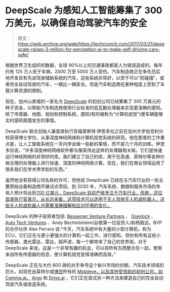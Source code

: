 # DeepScale 为感知人工智能筹集了 300 万美元，以确保自动驾驶汽车的安全 

> 原文：<https://web.archive.org/web/https://techcrunch.com/2017/03/21/deepscale-raises-3-million-for-perception-ai-to-make-self-driving-cars-safe/>

根据世界卫生组织的数据，全球 90%以上的交通事故都是人为错误造成的。每年约有 125 万人死于车祸，2000 万至 5000 万人受伤。汽车制造商正在争先恐后地开发具有先进驾驶辅助系统的汽车，这些系统非常好，以至于可以“防碰撞”，或者完全自动驾驶的汽车，一辆比一辆安全。但是汽车制造商在某种程度上受到了车载计算资源的限制。

现在，加州山景城的一家名为 [DeepScale](https://web.archive.org/web/20230130100805/http://deepscale.ai/) 的初创公司已经筹集了 300 万美元的种子资金，以帮助汽车制造商使用行业标准的低瓦数处理器来实现更准确的感知。除了传感器、地图、规划和控制系统，感知(有时被称为“计算机视觉”)使车辆能够实时感知周围发生的事情。

DeepScale 联合创始人兼首席执行官福里斯特·伊恩多拉之前在加州大学伯克利分校获得博士学位，从事深度神经网络和计算机视觉系统的研究。他在那里的工作重点是，让人工智能系统在一天内学会做一些新的事情，而不是几个月的训练。伊恩多拉说，“许多深度神经网络软件都与像英伟达这样的处理器相关联。它们是快速运行神经网络的非常好的库。我们建立了自己的库，用于在高通、英特尔等各种价格合理的处理器上进行快速、深度的神经网络计算。现在，我们在商业领域运用了很多我们在学术界学到的东西。”

虽然他没有获得公司名称的许可，但他说 DeepScale 已经在与汽车行业的一些主要原始设备制造商开展试点项目。到 2030 年，汽车系统、数据和服务市场的年收入预计将达到[700 亿美元，DeepScale 目前严格专注于汽车行业。但是，这位首席执行官表示，从长远来看，这项技术可以适用于无人驾驶无人机或机器人，这些无人机或机器人也需要准确理解和应对环境的变化。](https://web.archive.org/web/20230130100805/http://www.mckinsey.com/industries/high-tech/our-insights/disruptive-trends-that-will-transform-the-auto-industry)

DeepScale 的种子投资者包括: [Bessemer Venture Partners](https://web.archive.org/web/20230130100805/https://www.bvp.com/) 、 [Greylock](https://web.archive.org/web/20230130100805/http://greylock.com/) 、 [Auto Tech Ventures](https://web.archive.org/web/20230130100805/http://autotechvc.com/) 、Andy Bechtolsheim(谷歌第一位投资人)和杨致远。BVP 的合作伙伴 Alex Ferrara 说:“今天，汽车系统中有大量的小型计算机，称为 ECU，它们正在与更小更强大的计算机一起工作，进行感知。但你有所有这些小传感器，激光雷达，雷达，超声波，每一个都带来了自己的世界观。对于 DeepScale 来说，这是一个非常有趣的机会，可以将所有东西整合在一起，使用来自所有传感器的信息，使计算机视觉变得准确而高效。”

DeepScale 正在与大约 800 磅的对手争夺这个新兴市场的份额。汽车技术领域的巨头，如现在由英特尔或[博世](https://web.archive.org/web/20230130100805/http://www.bosch.us/content/language1/html/13860.htm)所有的 [Mobileye，以及其他受资助的初创公司，如](https://web.archive.org/web/20230130100805/https://techcrunch.com/2017/03/13/reports-intel-buying-mobileye-for-up-to-16b-to-expand-in-self-driving-tech/) [Comma.ai、](https://web.archive.org/web/20230130100805/https://techcrunch.com/2016/10/28/comma-ai-cancels-the-comma-one-following-nhtsa-letter/) [Argo](https://web.archive.org/web/20230130100805/https://techcrunch.com/2017/02/18/ford-invests-in-pittsburgh-based-argo-ai-to-build-self-driving-cars-by-2021/) 和 [Drive.ai](https://web.archive.org/web/20230130100805/https://techcrunch.com/2017/02/14/watch-drive-ais-self-driving-car-handle-california-city-streets-on-a-rainy-night/) ，它们正在尝试另一种方法来建造自己的完全自动驾驶汽车或改造系统。